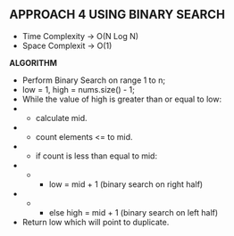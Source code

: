 ## APPROACH 4 USING BINARY SEARCH

- Time Complexity -> O(N Log N)
- Space Complexit -> O(1)

**ALGORITHM**

- Perform Binary Search on range 1 to n;
- low = 1, high = nums.size() - 1;
- While the value of high is greater than or equal to low:
- - calculate mid.
- - count elements <= to mid.
- - if count is less than equal to mid:
- - - low = mid + 1 (binary search on right half)
- - - else high = mid + 1 (binary search on left half)
- Return low which will point to duplicate.